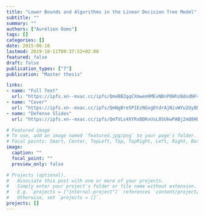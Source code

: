 ```yaml
---
title: "Lower Bounds and Algorithms in the Linear Decision Tree Model"
subtitle: ""
summary: ""
authors: ["Aurélien Ooms"]
tags: []
categories: []
date: 2015-06-18
lastmod: 2019-10-11T09:37:52+02:00
featured: false
draft: false
publication_types: ["7"]
publication: "Master thesis"

links:
- name: "Full Text"
  url: "https://ipfs.xn--mxac.cc/ipfs/QmeBB2gqCXmwem9MExNBnP8WhzBdodNFvvA4VQW6bhiy2y"
- name: "Cover"
  url: "https://ipfs.xn--mxac.cc/ipfs/QmNgBre5P1EzNGxgDtdrAjNivWYu2Uy8D1fUXoJmrWUQMC"
- name: "Defense Slides"
  url: "https://ipfs.xn--mxac.cc/ipfs/QmTVLs4XYRxBDKvUsL8SUkwPABj2mQ8HDXyxyFCoTscBsf"

# Featured image
# To use, add an image named `featured.jpg/png` to your page's folder.
# Focal points: Smart, Center, TopLeft, Top, TopRight, Left, Right, BottomLeft, Bottom, BottomRight.
image:
  caption: ""
  focal_point: ""
  preview_only: false

# Projects (optional).
#   Associate this post with one or more of your projects.
#   Simply enter your project's folder or file name without extension.
#   E.g. `projects = ["internal-project"]` references `content/project/deep-learning/index.md`.
#   Otherwise, set `projects = []`.
projects: []
---
```

